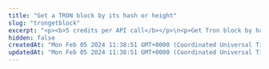 ```yaml
---
title: "Get a TRON block by its hash or height"
slug: "trongetblock"
excerpt: "<p><b>5 credits per API call</b></p>\n<p>Get Tron block by hash or height.</p>"
hidden: false
createdAt: "Mon Feb 05 2024 11:38:51 GMT+0000 (Coordinated Universal Time)"
updatedAt: "Mon Feb 05 2024 11:38:51 GMT+0000 (Coordinated Universal Time)"
---
```

